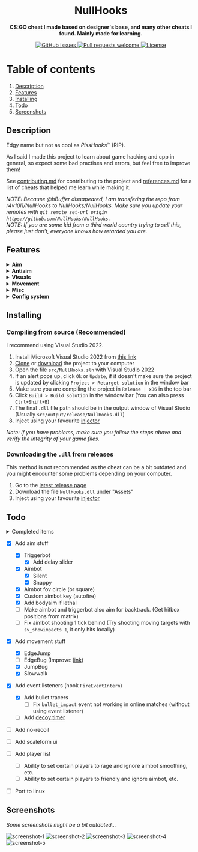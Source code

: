 <div align="center">
    <h1>NullHooks</h1>
    <p><b>CS:GO cheat I made based on designer's base, and many other cheats I found. Mainly made for learning.</b></p>
    <div>
        <a href="https://github.com/r4v10l1/NullHooks/issues">
            <img src="https://img.shields.io/github/issues/r4v10l1/NullHooks?color=cc0000&style=flat" alt="GitHub issues">
        </a>
        <a href="https://github.com/r4v10l1/NullHooks/pulls">
            <img src="https://img.shields.io/badge/PRs-welcome-brightgreen.svg?color=cc0000&style=flat" alt="Pull requests welcome">
        </a>
        <a href="https://github.com/r4v10l1/NullHooks/blob/main/LICENSE">
            <img src="https://img.shields.io/github/license/r4v10l1/NullHooks?color=cc0000&style=flat" alt="License">
        </a>
    </div>
</div>

# Table of contents
1. [Description](#description)
2. [Features](#features)
3. [Installing](#installing)
4. [Todo](#todo)
5. [Screenshots](#screenshots)

## Description
Edgy name but not as cool as *PissHooks™* (RIP).

As I said I made this project to learn about game hacking and cpp in general, so expect some bad practises and errors, but feel free to improve them!

See [contributing.md](CONTRIBUTING.md) for contributing to the project and [references.md](REFERENCES.md) for a list of cheats that helped me learn while making it.

*NOTE: Because @hBuffer dissapeared, I am transfering the repo from r4v10l1/NullHooks to NullHooks/NullHooks.
Make sure you update your remotes with `git remote set-url origin https://github.com/NullHooks/NullHooks`*.  
*NOTE: If you are some kid from a third world country trying to sell this, please just don't, everyone knows how retarded you are.*

## Features
<details>
    <summary><b>Aim</b></summary>

- Triggerbot
    - With custom delay
- Aimbot
    - Snappy
    - Silent
- Autowall
    - Only visible
    - Autowall (Min damage)
    - Ignore walls
- Autofire
    - On key
    - Auto if key is set to 'None'
- Aimbot fov
    - Fov circle
- Bodyaim if lethal. Will ignore enabled hitboxes if another one is lethal.
- Priorize lethal targets. Will ignore closest target if there is a killable target inside the aimbot's fov.
- Aimbot smoothness (Only on snappy aimbot)
- Aimbot and triggerbot hitboxes
- Only if scoped
- Autorevolver
- Aimpunch only on rifles (Looks more legit)
</details>
<!-------------------------------------------------------------------------------------------->
<details>
    <summary><b>Antiaim</b></summary>

- Antiaim with custom pitch and jaw
- Spinbot with custom speed
</details>
<!-------------------------------------------------------------------------------------------->
<details>
    <summary><b>Visuals</b></summary>

#### Player ESP
- Enable/disable team ESP
- Box ESP
- Player skeleton
- Name ESP
- Health ESP
- Line
- Player info (flashed, weapons, etc.)
    - Current weapon
    - `A` - Armor
    - `F` - Is flashed
    - `S` - Is scoped
    - `X` - Can't shoot
    - `D` - Is defusing (soft)
    - `D` - Has defuser (hard)
    - `B` - Has bomb

#### Glow
- Player glow
- C4 glow
- Dropped weapons and grenades glow
- Chicken glow

#### Chams
- Player chams
- Hand chams
- Sleeve chams
- Weapon chams (viewmodel)
- Change individual materials for the chams

#### Skinchanger
The skinchanger loads a json file called `skins.json`, inside `DOCUMENTS/NullHooks/`, *DOCUMENTS* being your windows documents folder (will be created if it doesn't exist). The json structure is very simple, having the weapon buy index enum name as a string ([weapon name list](https://github.com/r4v10l1/NullHooks/blob/634ff18040739d0d7fe437074114f5eae92e907d/src/source-sdk/classes/entities.hpp#L193-L284)), with the weapon [properties](https://github.com/r4v10l1/NullHooks/blob/634ff18040739d0d7fe437074114f5eae92e907d/src/core/features/visuals/skin_changer/skin_changer.hpp#L34-L42) as strings inside:
Setting name                | Description
----------------------------|------------------------------------------------------------
`"item_definition_index"`   | Can have a weapon buy index as int or as enum name (Same names as weapons, like `WEAPON_KNIFE_M9_BAYONET` for example).
`"paint_kit"`               | The skin id as integer. You can find some skin ids [here](https://steamcommunity.com/sharedfiles/filedetails/?id=880595913), [here](https://github.com/adamb70/CSGO-skin-ID-dumper/blob/master/item_index.txt) or [here](https://csgostash.com/).
`"seed"`                    | The skin seed as integer.
`"stattrack"`               | The stattrack kill number as int. `-1` means disabled. *:warning: Currently stattrack is not working properly becayse of an error. See todo list.*
`"quality"`                 | The int or enum string of the quality. List can be found [here](https://github.com/r4v10l1/NullHooks/blob/634ff18040739d0d7fe437074114f5eae92e907d/src/core/features/visuals/skin_changer/skin_changer.hpp#L19-L32).
`"wear"`                    | The float corresponding to the weapon wear. From `0.001f` to `1.f`, lower means better.
`"custom_name"`             | String containing the custom name for the weapon.

An example of a skin config file can be found in [example-configs/skins.json](https://github.com/r4v10l1/NullHooks/blob/main/config-examples/skins.json).

The skin chager currently is able to change:
- [X] Weapon skins
- [X] Knife skins and models
- [ ] Gloves

#### Model changer
There are currently 2 model changer methods. `find_mdl` and precached models. `sv_pure` bypass is integrated in the cheat.

The model changer is currently able to change:
- [X] Weapons
    - [X] Normal weapons
    - [X] Knifes
- [X] Players
    - [X] Localplayer
    - [X] Allies
    - [X] Enemies
- [X] Arms

:warning: All the models need to be downloaded manually.

- When using `find_mdl`, it will hook to the function, and when the game tries to load a model, we will replace it with our own. `find_mdl` model paths are hardcoded in [`models.hpp`](https://github.com/r4v10l1/NullHooks/blob/main/src/core/features/visuals/models.hpp). In that file explains where to put the models and all that. If an item is `NULL` it will be ignored.
- Precached models are a way better alternative, because with my json config system you can edit and load the file any time you want during a match. For adding models to a weapon, simply add to the skin json the following options:
    - `"viewmodel"`: The viewmodel path from the csgo directory. The viewmodel files usually start with `v_`.  
    *Example: `"models/weapons/eminem/bananabit/v_bananabit.mdl"`*
    - `"worldmodel"`: The worldmodel path from the csgo directory. The worldmodel files usually start with `w_`.  
    *Example: `"models/weapons/eminem/bananabit/w_bananabit.mdl"`*

A good example of a json file for replacing the knives usin precached models would be like this:
<details>
    <summary>Example skins.json file and explanation</summary>
    
```json
{
    	"LOCAL_PLAYER": "models/player/custom_player/kuristaja/hitler/hitler.mdl",
	"PLAYER_ALLY": "models/player/custom_player/kolka/master_chief/master_chief.mdl",
	"PLAYER_ENEMY": "models/player/custom_player/nier_2b/nier_2b.mdl",
	"ARMS": "models/player/custom_player/nier_2b/nier_2b_arms.mdl",

	"WEAPON_KNIFE": {
		"item_definition_index": "WEAPON_KNIFE_KARAMBIT"
	},
	"WEAPON_KNIFE_T": {
		"item_definition_index": "WEAPON_KNIFE_WIDOWMAKER"
	},
	"WEAPON_KNIFE_WIDOWMAKER": {
		"paint_kit": 416,
		"seed": 420,
		"quality": "SKIN_QUALITY_VINTAGE"
	},
	"WEAPON_BAYONET": {
		"paint_kit": 44,
		"seed": 555,
		"quality": "SKIN_QUALITY_CUSTOMIZED",
		"viewmodel": "models/weapons/caleon1/screwdriver/v_knife_screwdriver.mdl",
		"worldmodel": "models/weapons/caleon1/screwdriver/w_knife_screwdriver.mdl"
	},
	"WEAPON_KNIFE_KARAMBIT": {
		"paint_kit": 416,
		"seed": 69,
		"quality": "SKIN_QUALITY_GENUINE",
		"custom_name": "Banana knife",
		"viewmodel": "models/weapons/eminem/bananabit/v_bananabit.mdl",
		"worldmodel": "models/weapons/eminem/bananabit/w_bananabit.mdl"
	}
}
```

The first 3 lines are for changing special models. In this case ally players, enemy players and localplayer. See special models here: [Link](https://github.com/r4v10l1/NullHooks/blob/824b745d9fc17f139d6e6a223fa5533f52664e8c/src/source-sdk/classes/entities.hpp#L307-L312).

Changes the default ct knife index to the karambit one, automatically changing the models and applaying the skins of the karambit. Since there is a custom viewmodel and worlmodel, the model will change but the rarity, skin name, kill icon, etc. will be the same.

You can add viewmodels to weapons that you are not currently using like the bayonet in this case. Right now we are replacing the terrorist knife with a *Vintage Talon Knife Zaphire*, but if we wanted to change that, we could just edit the file, replace the `"item_definition_index"` of the terrorist knife to the `WEAPON_BAYONET`, load the skins config from the config tab and press the full update button.
</details>

#### Misc
- C4 timer and bar
- Dropped weapons and grenades name
- Dropped weapons and grenades icon
- Nade projectile ESP
- Nade projectile duration
- Grenade prediction
- No flash
- No scope
- Wireframe smoke (Open an issue if you want NoSmoke)
- Worldcolor
- Custom crosshair
- Recoil crosshair
- Bullet tracers (:warning: Broken in online matches. Check [todo](#todo))
- Fov changer
- Thirdperson
- Motion blur
</details>
<!-------------------------------------------------------------------------------------------->
<details>
    <summary><b>Movement</b></summary>

- Infinite duck (:warning: Untrusted)
- BunnyHop
- Autostrafe
    - Legit
    - Forward rage *(Old one)*
    - Multidirectional rage
- Edgejump (On key)
- Edgebug assist (Needs improvement)
- Jumpbug (On key)
- Slow walk (On key)
- Speed graph (*With color, height and position options*)
</details>
<!-------------------------------------------------------------------------------------------->
<details>
    <summary><b>Misc</b></summary>

- Backtrack
- Rank revealer
- Spectator list
- Stats watermark (*username, cheat name, fps, ping...*)
- Hide cheat on screenshots
- Hotkey system
    - <kbd>Delete</kbd> sets the hotkey to `None`, meaning that the hotkey will apear always as held
    - <kbd>Esc</kbd> will cancel the current hotkey selection, restoring it to its original state
</details>
<!-------------------------------------------------------------------------------------------->
<details>
    <summary><b>Config system</b></summary>

Config system for skins and settings (independent for now). The skin configs should be placed under the NullHooks folder which is created in your documents folder, and your setting configs should be placed under the config directory. Example:
```
DOCUMENTS
    └─ NullHooks
        ├─ config
        │   ├─ my_config_1.json
        │   └─ my_name_123.json
        └─ skins.json
```

For more information and examples check [`config-examples`](https://github.com/r4v10l1/NullHooks/tree/main/config-examples).
</details>

## Installing
### Compiling from source (Recommended)
I recommend using Visual Studio 2022.

1. Install Microsoft Visual Studio 2022 from [this link](https://visualstudio.microsoft.com/vs/community/)
2. [Clone](https://www.git-scm.com/docs/git-clone) or [download](https://github.com/r4v10l1/NullHooks/archive/refs/heads/main.zip) the project to your computer
3. Open the file `src/NullHooks.sln` with Visual Studio 2022
4. If an alert pops up, click `Ok` or `Update`, if it doesn't make sure the project is updated by clicking `Project > Retarget solution` in the window bar
5. Make sure you are compiling the project in `Release | x86` in the top bar
6. Click `Build > Build solution` in the window bar (You can also press `Ctrl+Shift+B`)
7. The final `.dll` file path should be in the output window of Visual Studio (Usually `src/output/release/NullHooks.dll`)
8. Inject using your favourite [injector](https://en.wikipedia.org/wiki/DLL_injection)

*Note: If you have problems, make sure you follow the steps above and verify the integrity of your game files.*

### Downloading the `.dll` from releases
This method is not recommended as the cheat can be a bit outdated and you might encounter some problems depending on your computer.

1. Go to the [latest release page](https://github.com/r4v10l1/NullHooks/releases/latest)
2. Download the file `NullHooks.dll` under "Assets"
3. Inject using your favourite [injector](https://en.wikipedia.org/wiki/DLL_injection)

## Todo
<details>
    <summary>Completed items</summary>  
    
- [X] Clean the code
- [X] Choose team not working (click)
- [X] Move *NullHooks-Lite* to *NullHooks* branches
- [X] Change spectator list style
- [X] Add recoil crosshair
- [X] Make spectator list movable (same as menu)
- [X] Add active nade ESP
    - [X] Fix smoke class id
- [X] Add nade prediction
- [X] Add player skeleton ESP
- [X] Bring menu tabs back (rip)
- [X] Make spectator list width dynamic depending on name lengths
- [X] Add line esp
- [X] Add glows 
    - [X] Add bomb glow
    - [X] Add player glow
    - [X] Add chicken glow
    - [X] Add weapon glow
- [X] Add bomb timer
- [X] Add weapon info about player
- [X] Fix entity names showing outside the map if they dont exist (See `entity_esp.cpp`)
- [X] Remove glow on nade projectiles
- [X] Remove esp on spectated player
- [X] Nade projectiles outside screen
- [X] Add option for disabling watermark and stats
- [X] Make gui checkboxes enable by clicking the name of the feature
- [X] Add chams
- [X] Add section columns
- [X] Add hand chams
- [X] Add material selector to chams
- [X] Support wchar strings in renderer (Russian characers for example, see comment in renderer) (See [this](http://cpp.sh/8dubg))
    - [X] Spectator list repeating name again (*const*'s fault?) <!-- 3c95dc7877eaad7ec734da2ab29606cd346fcea3 | interfaces::globals->max_clients -->
- [X] Fix chams on custom playermodels
- [X] Fix cursor position being relative to screen instead of game window
- [X] Add color picker ([example](screenshots/color-picker-edit.png))
    - [X] Add popup system that renders after the menu so other elements don't render over the window
    - [X] Fix `gui::id_changer()` decrease button. See [issue](https://github.com/r4v10l1/NullHooks/issues/5) 
    - [X] Add great global input system
- [X] Fix both spectator list and menu dragging when overlapped (See bottom of `menu.cpp`)
- [X] Add combobox (Will add multi-combobox when needed)
    - [X] Make selected item highlighted in the popup
- [X] Replace noflash toggle with slider for opacity
- [X] Add speedgraph
- [X] Fix combobox crash when holding outside area
- [X] Add second color picker
    - [X] Add color picker for friendly player chams
- [X] Fix chams render distance ([link](https://www.unknowncheats.me/forum/counterstrike-global-offensive/330483-disable-model-occulusion.html)) (#18)
- [X] Add custom models
    - [X] Check if model path exists ([link](https://www.unknowncheats.me/forum/counterstrike-global-offensive/141916-game-directory.html))
- [X] Add custom hotkeys to framework
- [X] Add motion blur (See [#25](https://github.com/r4v10l1/NullHooks/issues/25))
- [X] Add multicombobox
    - [X] For selecting what parts of the speedgraph we should draw
- [X] Reset bomb timer on new round (sometimes?)
- [X] Add <kbd>alt</kbd>+<kbd>tab</kbd> checks to global input
- [X] Add skinchanger
    - [X] Config based
- [X] Add config and all that (json or whatever)
    - [X] Skins
    - [X] Global config
- [X] Make config system more "nested"
- [X] Add can't shoot to player ESP
- [X] Add textbox to framework for creating new config files from menu
- [X] Add antiaim
- [X] Add killicons to knife skinchanger
- [X] Replace `player_info` esp with multicombobox
- [X] Replace `findmdl` model changer with precached models ([link](https://www.unknowncheats.me/forum/counterstrike-global-offensive/214919-precache-models.html))
- [X] Add "defusing" to bomb timer
- [X] Add worldcolor
- [X] Entity glow won't turn off on weapons (will turn off if another glow is on)
- [X] Skinchanger fixes
    - [X] Fix talon knife inspect animation
    - [X] Get localplayer steam id to fix weapon stattrack
- [X] Add auto revolver
#
</details>

- [X] Add aim stuff
    - [X] Triggerbot
        - [X] Add delay slider
    - [X] Aimbot
        - [X] Silent
        - [X] Snappy
    - [X] Aimbot fov circle (or square)
    - [X] Custom aimbot key (autofire)
    - [X] Add bodyaim if lethal
    - [ ] Make aimbot and triggerbot also aim for backtrack. (Get hitbox positions from matrix)
    - [ ] Fix aimbot shooting 1 tick behind (Try shooting moving targets with `sv_showimpacts 1`, it only hits locally)
- [X] Add movement stuff
    - [X] EdgeJump
    - [ ] EdgeBug (Improve: [link](https://github.com/Spookycpp/millionware/blob/master/sdk/features/movement/movement.cpp#L119))
    - [X] JumpBug
    - [X] Slowwalk
    <!-- - [ ] Longjump -->
- [X] Add event listeners (hook `FireEventIntern`)
    - [X] Add bullet tracers
        - [ ] Fix `bullet_impact` event not working in online matches (without using event listener)
    - [ ] Add [decoy timer](https://www.unknowncheats.me/forum/counterstrike-global-offensive/498498-decoys-spawn-time.html)
- [ ] Add no-recoil
- [ ] Add scaleform ui
- [ ] Add player list <!-- Big flowhooks fan, sorry -->
	- [ ] Ability to set certain players to rage and ignore aimbot smoothing, etc.
	- [ ] Ability to set certain players to friendly and ignore aimbot, etc.
- [ ] Port to linux


## Screenshots
*Some screenshots might be a bit outdated...*  

<!-- Ignore the low fps in some of the screenshots, I had to tab out of the game to make them -->
![screenshot-1](https://user-images.githubusercontent.com/29655971/188993525-7b65e1ea-ccd3-4a62-bbf9-485a4489cdfb.png)
![screenshot-2](https://user-images.githubusercontent.com/29655971/188993566-c4e8d03d-af7b-4501-baf9-62b267d2c139.png)
![screenshot-3](https://user-images.githubusercontent.com/29655971/188993604-ba454f46-3a91-438d-a50c-b6d5feb2fe9b.png)
![screenshot-4](https://user-images.githubusercontent.com/29655971/188993616-f905649d-6c8c-4f77-b412-5cc1f942060f.png)
![screenshot-5](https://user-images.githubusercontent.com/29655971/188993633-e2c0c609-b649-49c8-95f5-469e1ac27785.png)

